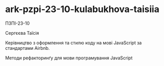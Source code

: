 # ark-pzpi-23-10-kulabukhova-taisiia

ПЗПІ-23-10

Сергєєва Таїсія

Керівництво з оформлення та стилю коду на мові JavaScript за стандартами Airbnb.

Методи рефакторинґу для мови програмування JavaScript
